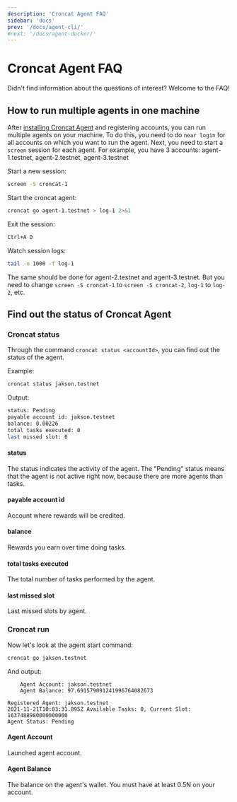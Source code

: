 ```yaml
---
description: 'Croncat Agent FAQ'
sidebar: 'docs'
prev: '/docs/agent-cli/'
#next: '/docs/agent-docker/'
---
```


# Croncat Agent FAQ

Didn't find information about the questions of interest? Welcome to the FAQ!

## How to run multiple agents in one machine


After [installing Croncat Agent](/docs/agent-cli/) and registering accounts, you can run multiple agents on your machine. To do this, you need to do `near login` for all accounts on which you want to run the agent. Next, you need to start a `screen` session for each agent. For example, you have 3 accounts: agent-1.testnet, agent-2.testnet, agent-3.testnet

Start a new session:

```bash
screen -S croncat-1
```

Start the croncat agent:

```bash
croncat go agent-1.testnet > log-1 2>&1
```

Exit the session:

```bash
Ctrl+A D
```

Watch session logs:

```bash
tail -n 1000 -f log-1
```

The same should be done for agent-2.testnet and agent-3.testnet. But you need to change `screen -S croncat-1` to `screen -S croncat-2`, `log-1` to `log-2`, etc.


## Find out the status of Croncat Agent


### Croncat status

Through the command `croncat status <accountId>`, you can find out the status of the agent.

Example:

```bash
croncat status jakson.testnet
```

Output: 

```bash
status: Pending
payable account id: jakson.testnet
balance: 0.00226
total tasks executed: 0
last missed slot: 0
```

#### status

The status indicates the activity of the agent. The "Pending" status means that the agent is not active right now, because there are more agents than tasks.


#### payable account id

Account where rewards will be credited.

#### balance

Rewards you earn over time doing tasks.


#### total tasks executed

The total number of tasks performed by the agent.


#### last missed slot

Last missed slots by agent.


### Croncat run

Now let's look at the agent start command:

```bash
croncat go jakson.testnet
```

And output:

```
    Agent Account: jakson.testnet
    Agent Balance: 97.691579091241996764082673
  
Registered Agent: jakson.testnet
2021-11-21T10:03:31.895Z Available Tasks: 0, Current Slot: 1637488980000000000
Agent Status: Pending
```

#### Agent Account

Launched agent account.

#### Agent Balance

The balance on the agent's wallet. You must have at least 0.5N on your account.
